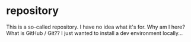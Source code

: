 # repository
This is a so-called repository. I have no idea what it's for. Why am I here? What is GitHub / Git?? I just wanted to install a dev environment locally...
